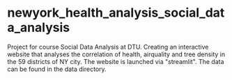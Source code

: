 # newyork_health_analysis_social_data_analysis
Project for course Social Data Analysis at DTU. Creating an interactive website that analyses the correlation of health, airquality and tree density in the 59 districts of NY city. The website is launched via "streamlit". The data can be found in the data directory. 
